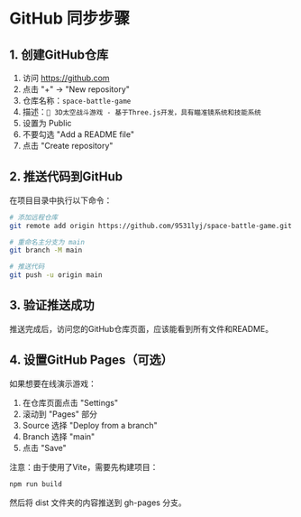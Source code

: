 # GitHub 同步步骤

## 1. 创建GitHub仓库
1. 访问 https://github.com
2. 点击 "+" -> "New repository"
3. 仓库名称：`space-battle-game`
4. 描述：`🚀 3D太空战斗游戏 - 基于Three.js开发，具有瞄准镜系统和技能系统`
5. 设置为 Public
6. 不要勾选 "Add a README file"
7. 点击 "Create repository"

## 2. 推送代码到GitHub
在项目目录中执行以下命令：

```bash
# 添加远程仓库
git remote add origin https://github.com/9531lyj/space-battle-game.git

# 重命名主分支为 main
git branch -M main

# 推送代码
git push -u origin main
```

## 3. 验证推送成功
推送完成后，访问您的GitHub仓库页面，应该能看到所有文件和README。

## 4. 设置GitHub Pages（可选）
如果想要在线演示游戏：
1. 在仓库页面点击 "Settings"
2. 滚动到 "Pages" 部分
3. Source 选择 "Deploy from a branch"
4. Branch 选择 "main"
5. 点击 "Save"

注意：由于使用了Vite，需要先构建项目：
```bash
npm run build
```
然后将 dist 文件夹的内容推送到 gh-pages 分支。
